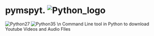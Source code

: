 # pymspyt.     ![Python_logo](https://www.python.org/static/community_logos/python-powered-w-100x40.png)

![Python27](https://img.shields.io/badge/python-2.7-blue.svg)  ![Python35](https://img.shields.io/badge/python-3.5-blue.svg)
\n
Command Line tool in Python to download Youtube Videos and Audio FIles 
